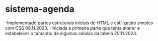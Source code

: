 # sistema-agenda
-Implementado partes estruturais iniciais de HTML e estilização simples com CSS 09.11.2023.
-Iniciada a primeira parte que tenta alterar e estabelecer o tamanho de algumas células da tabela 20.11.2023.
